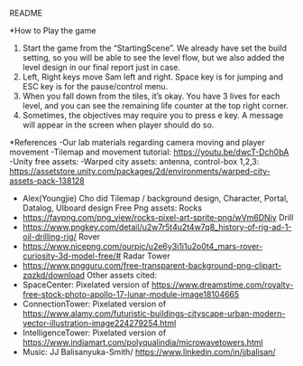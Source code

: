 README

*How to Play the game
1. Start the game from the “StartingScene”. We already have set the build setting, so you will be able to see the level flow, but we also added the level design in our final report just in case.
2. Left, Right keys move Sam left and right. Space key is for jumping and ESC key is for the pause/control menu.
3. When you fall down from the tiles, it’s okay. You have 3 lives for each level, and you can see the remaining life counter at the top right corner.
4. Sometimes, the objectives may require you to press e key. A message will appear in the screen when player should do so.


*References
-Our lab materials regarding camera moving and player movement
-Tilemap and movement tutorial: https://youtu.be/dwcT-Dch0bA
-Unity free assets:
-Warped city assets: antenna, control-box 1,2,3: https://assetstore.unity.com/packages/2d/environments/warped-city-assets-pack-138128
- Alex(Youngjie) Cho did Tilemap / background design, Character, Portal, Datalog, UIboard design
Free Png assets:
Rocks
 - https://favpng.com/png_view/rocks-pixel-art-sprite-png/wVm6DNiy
 Drill
 - https://www.pngkey.com/detail/u2w7r5t4u2t4w7q8_history-of-rig-ad-1-oil-drilling-rig/
 Rover
 - https://www.nicepng.com/ourpic/u2e6y3i1i1u2o0t4_mars-rover-curiosity-3d-model-free/#
 Radar Tower
 - https://www.pngguru.com/free-transparent-background-png-clipart-zqzkd/download
 Other assets cited:
 - SpaceCenter: Pixelated version of https://www.dreamstime.com/royalty-free-stock-photo-apollo-17-lunar-module-image18104665
 - ConnectionTower: Pixelated version of https://www.alamy.com/futuristic-buildings-cityscape-urban-modern-vector-illustration-image224279254.html
 - IntelligenceTower: Pixelated version of https://www.indiamart.com/polyqualindia/microwavetowers.html
 - Music: JJ Balisanyuka-Smith/ https://www.linkedin.com/in/jjbalisan/
